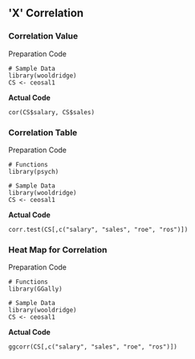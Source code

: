## 'X' Correlation
### Correlation Value
Preparation Code
```
# Sample Data
library(wooldridge)
CS <- ceosal1
```
**Actual Code**
```
cor(CS$salary, CS$sales)
```
### Correlation Table
Preparation Code
```
# Functions
library(psych)

# Sample Data
library(wooldridge)
CS <- ceosal1
```
**Actual Code**
```
corr.test(CS[,c("salary", "sales", "roe", "ros")])
```
### Heat Map for Correlation
Preparation Code
```
# Functions
library(GGally)

# Sample Data
library(wooldridge)
CS <- ceosal1
```
**Actual Code**
```
ggcorr(CS[,c("salary", "sales", "roe", "ros")])
```
